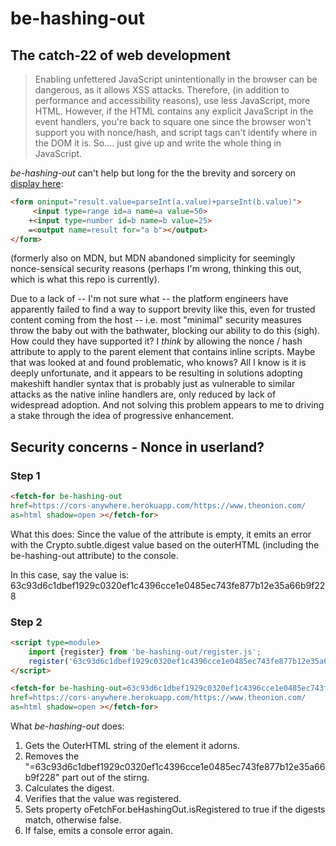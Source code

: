 # be-hashing-out

## The catch-22 of web development

>  Enabling unfettered JavaScript unintentionally in the browser can be dangerous, as it allows XSS attacks.  Therefore, (in addition to performance and accessibility reasons), use less JavaScript, more HTML.  However, if the HTML contains any explicit JavaScript in the event handlers, you're back to square one since the browser won't support you with nonce/hash, and script tags can't identify where in the DOM it is.  So.... just give up and write the whole thing in JavaScript.

*be-hashing-out* can't help but long for the the brevity and sorcery on [display here](https://www.w3schools.com/TAGs/tag_output.asp):

```html
<form oninput="result.value=parseInt(a.value)+parseInt(b.value)">
     <input type=range id=a name=a value=50>
    +<input type=number id=b name=b value=25>
    =<output name=result for="a b"></output>
</form>
```


 (formerly also on MDN, but MDN abandoned simplicity for seemingly nonce-sensical security reasons (perhaps I'm wrong, thinking this out, which is what this repo is currently).

 Due to a lack of -- I'm not sure what -- the platform engineers have apparently failed to find a way to support brevity like this, even for trusted content coming from the host -- i.e. most "minimal" security measures throw the baby out with the bathwater, blocking our ability to do this (sigh).  How could they have supported it?  I *think* by allowing the nonce / hash attribute to apply to the parent element that contains inline scripts.  Maybe that was looked at and found problematic, who knows?  All I know is it is deeply unfortunate, and it appears to be resulting in solutions adopting makeshift handler syntax that is probably just as vulnerable to similar attacks as the native inline handlers are, only reduced by lack of widespread adoption.  And not solving this problem appears to me to driving a stake through the idea of progressive enhancement.

 ## Security concerns - Nonce in userland?

 ### Step 1

 ```html
 <fetch-for be-hashing-out
href=https://cors-anywhere.herokuapp.com/https://www.theonion.com/ 
as=html shadow=open ></fetch-for>
 ```

 What this does:  Since the value of the attribute is empty, it emits an error with the Crypto.subtle.digest value based on the outerHTML (including the be-hashing-out attribute) to the console.

In this case, say the value is:  63c93d6c1dbef1929c0320ef1c4396cce1e0485ec743fe877b12e35a66b9f228

### Step 2

```html
<script type=module>
    import {register} from 'be-hashing-out/register.js';
    register('63c93d6c1dbef1929c0320ef1c4396cce1e0485ec743fe877b12e35a66b9f228');
</script>

<fetch-for be-hashing-out=63c93d6c1dbef1929c0320ef1c4396cce1e0485ec743fe877b12e35a66b9f228
href=https://cors-anywhere.herokuapp.com/https://www.theonion.com/ 
as=html shadow=open ></fetch-for>
```

What *be-hashing-out* does:

1.  Gets the OuterHTML string of the element it adorns.
2.  Removes the "=63c93d6c1dbef1929c0320ef1c4396cce1e0485ec743fe877b12e35a66b9f228" part out of the stirng.
3.  Calculates the digest.
4.  Verifies that the value was registered.
5.  Sets property oFetchFor.beHashingOut.isRegistered to true if the digests match, otherwise false.
6.  If false, emits a console error again.